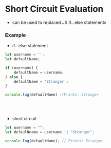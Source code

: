 # Short Circuit Evaluation

- can be used to replaced JS if...else statements

### Example

- if...else statement

```JavaScript
let username = '';
let defaultName;

if (username) {
    defaultName = username;
} else {
    defaultName = 'Stranger';
}

console.log(defualtName) //Prints: Stranger
```

<br>
<br>

- short circuit

```js
let username = "";
let defaulNname = username || "Stranger";

console.log(defaultName); // Prints: Stranger
```
